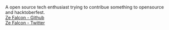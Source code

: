 A open source tech enthusiast trying to contribue something to opensource and hacktoberfest.<br>
[Ze Falcon - Github](https://github.com/Ze-Falcon)<br>
[Ze Falcon - Twitter](https://twitter.com/ZeFalcon1)
